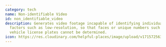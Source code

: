 ```yaml
---
category: tech
name: Non-identifiable Video
id: non_identifiable_video
description: Generates video footage incapable of identifying individuals due to
  factors such as low-resolution, so that faces or unique numbers such as
  vehicle license plates cannot be determined.
icon: https://res.cloudinary.com/helpful-places/image/upload/v1715725631/non-identifiable_video_djrsml.svg
---
```

